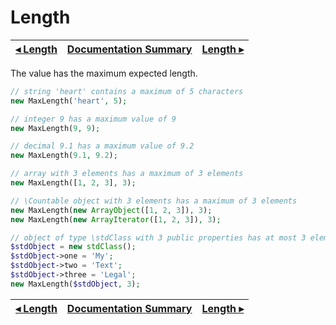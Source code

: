 # Length

[◂ Length](07-length.md) | [Documentation Summary](index.md) | [Length ▸](07-minlength.md)
-- | -- | --

The value has the maximum expected length.

```php
// string 'heart' contains a maximum of 5 characters
new MaxLength('heart', 5);

// integer 9 has a maximum value of 9
new MaxLength(9, 9);

// decimal 9.1 has a maximum value of 9.2
new MaxLength(9.1, 9.2);

// array with 3 elements has a maximum of 3 elements
new MaxLength([1, 2, 3], 3);

// \Countable object with 3 elements has a maximum of 3 elements
new MaxLength(new ArrayObject([1, 2, 3]), 3);
new MaxLength(new ArrayIterator([1, 2, 3]), 3);

// object of type \stdClass with 3 public properties has at most 3 elements
$stdObject = new stdClass();
$stdObject->one = 'My';
$stdObject->two = 'Text';
$stdObject->three = 'Legal';
new MaxLength($stdObject, 3);
```

[◂ Length](07-length.md) | [Documentation Summary](index.md) | [Length ▸](07-minlength.md)
-- | -- | --
